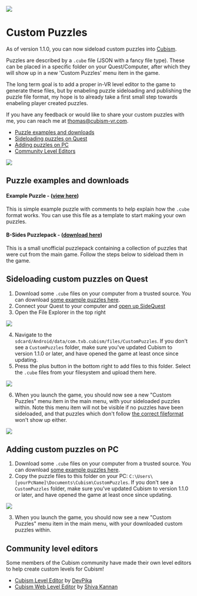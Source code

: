 ![](https://raw.githubusercontent.com/cubismvr/Mods/main/Images/Logo.png)

# Custom Puzzles

As of version 1.1.0, you can now sideload custom puzzles into [Cubism](https://www.oculus.com/experiences/quest/2264524423619421/?locale=en_US). 

Puzzles are described by a `.cube` file (JSON with a fancy file type). These can be placed in a specific folder on your Quest/Computer, after which they will show up in a new 'Custom Puzzles' menu item in the game.

The long term goal is to add a proper in-VR level editor to the game to generate these files, but by enabeling puzzle sideloading and publishing the puzzle file format, my hope is to already take a first small step towards enabeling player created puzzles.

If you have any feedback or would like to share your custom puzzles with me, you can reach me at thomas@cubism-vr.com.

- [Puzzle examples and downloads](#puzzle-examples-and-downloads) 
- [Sideloading puzzles on Quest](#sideloading-custom-puzzles-on-quest)  
- [Adding puzzles on PC](#adding-custom-puzzles-on-pc)  
- [Community Level Editors](#community-level-editors)

![](https://github.com/cubismvr/mods/blob/main/Images/CustomPuzzles2.jpg) 

## Puzzle examples and downloads

#### Example Puzzle - ([view here](https://github.com/cubismvr/Mods/blob/main/CustomPuzzles/Example.cube))
This is simple example puzzle with comments to help explain how the `.cube` format works. You can use this file as a template to start making your own puzzles.

#### B-Sides Puzzlepack - ([download here](https://github.com/cubismvr/mods/releases/tag/B-Sides))
This is a small unofficial puzzlepack containing a collection of puzzles that were cut from the main game. Follow the steps below to sideload them in the game.

## Sideloading custom puzzles on Quest

1. Download some `.cube` files on your computer from a trusted source. You can download [some example puzzles here](https://github.com/cubismvr/mods/releases/tag/B-Sides).
2. Connect your Quest to your computer and [open up SideQuest](https://sidequestvr.com/)
3. Open the File Explorer in the top right

![](https://github.com/cubismvr/mods/blob/main/Images/SideQuest1.png)

4. Navigate to the `sdcard/Android/data/com.tvb.cubism/files/CustomPuzzles`. If you don't see a `CustomPuzzles` folder, make sure you've updated Cubism to version 1.1.0 or later, and have opened the game at least once since updating.
5. Press the plus button in the bottom right to add files to this folder. Select the `.cube` files from your filesystem and upload them here.

![](https://github.com/cubismvr/mods/blob/main/Images/SideQuest2.png)

6. When you launch the game, you should now see a new "Custom Puzzles" menu item in the main menu, with your sideloaded puzzles within. Note this menu item will not be visible if no puzzles have been sideloaded, and that puzzles which don't follow [the correct fileformat](https://github.com/cubismvr/Mods/blob/main/CustomPuzzles/Example.cube) won't show up either.

![](https://github.com/cubismvr/mods/blob/main/Images/CustomPuzzles1.jpg)

## Adding custom puzzles on PC

1. Download some `.cube` files on your computer from a trusted source. You can download [some example puzzles here](https://github.com/cubismvr/mods/releases/tag/B-Sides).
2. Copy the puzzle files to this folder on your PC: `C:\Users\[yourPcName]\Documents\Cubism\CustomPuzzles`. If you don't see a `CustomPuzzles` folder, make sure you've updated Cubism to version 1.1.0 or later, and have opened the game at least once since updating.

![](https://github.com/cubismvr/mods/blob/main/Images/CustomFolderPC1.jpg)

3. When you launch the game, you should now see a new "Custom Puzzles" menu item in the main menu, with your downloaded custom puzzles within.

## Community level editors

Some members of the Cubism community have made their own level editors to help create custom levels for Cubism!
- [Cubism Level Editor](https://github.com/DevPika/cubismvr-level-editor) by [DevPika](https://github.com/DevPika)
- [Cubism Web Level Editor](https://shiva-kannan.github.io/CubismWebLevelEditor/Build/index.html) by [Shiva Kannan](https://twitter.com/ShivaKannan7)
